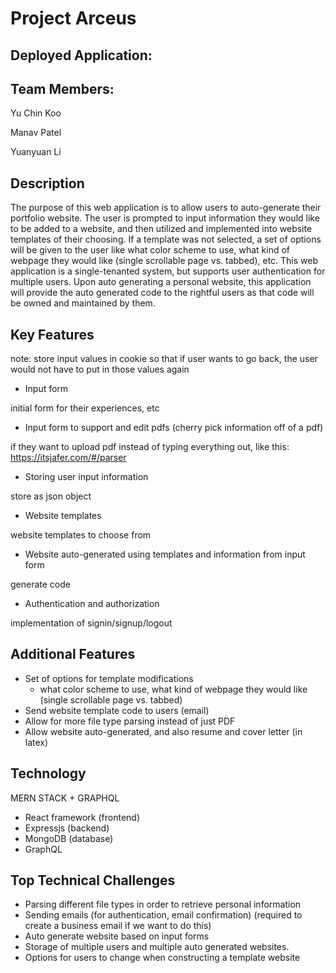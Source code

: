 # Project Arceus #

## Deployed Application:
<insert url here>

## Team Members:
Yu Chin Koo

Manav Patel

Yuanyuan Li

## Description
The purpose of this web application is to allow users to auto-generate their portfolio website. The user is prompted to input information they would like to be added to a website, and then utilized and implemented into website templates of their choosing. If a template was not selected, a set of options will be given to the user like what color scheme to use, what kind of webpage they would like (single scrollable page vs. tabbed), etc. This web application is a single-tenanted system, but supports user authentication for multiple users. Upon auto generating a personal website, this application will provide the auto generated code to the rightful users as that code will be owned and maintained by them.

## Key Features
note: store input values in cookie so that if user wants to go back, the user would not have to put in those values again
- Input form 

initial form for their experiences, etc
- Input form to support and edit pdfs (cherry pick information off of a pdf)
  
if they want to upload pdf instead of typing everything out, like this: https://itsjafer.com/#/parser
- Storing user input information

store as json object
- Website templates
  
website templates to choose from
- Website auto-generated using templates and information from input form

generate code
- Authentication and authorization

implementation of signin/signup/logout
## Additional Features
- Set of options for template modifications
  - what color scheme to use, what kind of webpage they would like (single scrollable page vs. tabbed)
- Send website template code to users (email)
- Allow for more file type parsing instead of just PDF
- Allow website auto-generated, and also resume and cover letter (in latex)

## Technology
MERN STACK + GRAPHQL
- React framework (frontend)
- Expressjs (backend)
- MongoDB (database) 
- GraphQL

## Top Technical Challenges
- Parsing different file types in order to retrieve personal information
- Sending emails (for authentication, email confirmation)
  (required to create a business email if we want to do this)
- Auto generate website based on input forms
- Storage of multiple users and multiple auto generated websites.
- Options for users to change when constructing a template website
